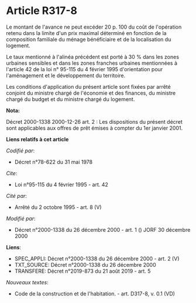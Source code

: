 # Article R317-8

Le montant de l'avance ne peut excéder 20 p. 100 du coût de l'opération retenu dans la limite d'un prix maximal déterminé en
fonction de la composition familiale du ménage bénéficiaire et de la localisation du logement.

Le taux mentionné à l'alinéa précédent est porté à 30 % dans les zones urbaines sensibles et dans les zones franches urbaines
mentionnées à l'article 42 de la loi n° 95-115 du 4 février 1995 d'orientation pour l'aménagement et le développement du
territoire.

Les conditions d'application du présent article sont fixées par arrêté conjoint du ministre chargé de l'économie et des
finances, du ministre chargé du budget et du ministre chargé du logement.

**Nota:**

Décret 2000-1338 2000-12-26 art. 2 : Les dispositions du présent décret sont applicables aux offres de prêt émises à compter
du 1er janvier 2001.

**Liens relatifs à cet article**

_Codifié par_:

  - Décret n°78-622 du 31 mai 1978

_Cite_:

  - Loi n°95-115 du 4 février 1995 - art. 42

_Cité par_:

  - Arrêté du 2 octobre 1995 - art. 8 (V)

_Modifié par_:

  - Décret n°2000-1338 du 26 décembre 2000 - art. 1 () JORF 30 décembre 2000

**Liens**:

  - SPEC_APPLI: Décret n°2000-1338 du 26 décembre 2000 - art. 2 (V)
  - TXT_SOURCE: Décret n°2000-1338 du 26 décembre 2000
  - TRANSFERE: Décret n°2019-873 du 21 août 2019 - art. 5

_Nouveaux textes_:

  - Code de la construction et de l'habitation. - art. D317-8, v. 0.1 (VD)
